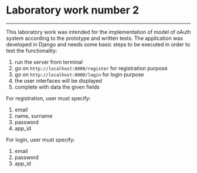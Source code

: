 # Laboratory work number 2
----
This laboratory work was intended for the implementation of  model of oAuth system according to the prototype and written tests. The application was developed in Django and needs some basic steps to be executed in order to test the functionality:

1. run the server from terminal
2. go on `http://localhost:8000/register` for registration purpose
3. go on `http://localhost:8000/login` for login purpose
4. the user interfaces will be displayed
5. complete with data the given fields

For registration, user must specify: 

1. email
2. name, surname
3. password
4. app_id

For login, user must specify:
1. email
3. password
4. app_id

